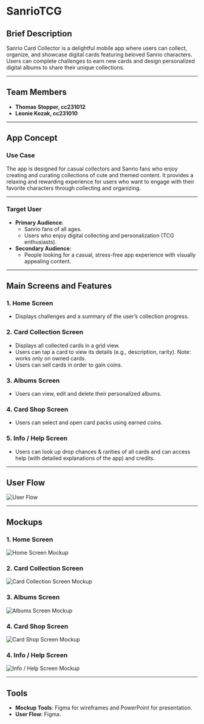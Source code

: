 # SanrioTCG

## Brief Description
Sanrio Card Collector is a delightful mobile app where users can collect, organize, and showcase digital cards featuring beloved Sanrio characters. Users can complete challenges to earn new cards and design personalized digital albums to share their unique collections.

---

## Team Members
- **Thomas Stopper, cc231012**  
- **Leonie Kozak, cc231010**

---

## App Concept

### Use Case
The app is designed for casual collectors and Sanrio fans who enjoy creating and curating collections of cute and themed content. It provides a relaxing and rewarding experience for users who want to engage with their favorite characters through collecting and organizing.

---

### Target User
- **Primary Audience**:  
  - Sanrio fans of all ages.  
  - Users who enjoy digital collecting and personalization (TCG enthusiasts).
- **Secondary Audience**:  
  - People looking for a casual, stress-free app experience with visually appealing content.  

---

## Main Screens and Features

### 1. Home Screen
- Displays challenges and a summary of the user’s collection progress.

### 2. Card Collection Screen
- Displays all collected cards in a grid view.
- Users can tap a card to view its details (e.g., description, rarity). Note: works only on owned cards.
- Users can sell cards in order to gain coins.

### 3. Albums Screen
- Users can view, edit and delete their personalized albums.

### 4. Card Shop Screen
- Users can select and open card packs using earned coins.

### 5. Info / Help Screen
- Users can look up drop chances & rarities of all cards and can access help (with detailed explanations of the app) and credits.

---

## User Flow
![User Flow](images/user_flow.png)

---

## Mockups

### 1. Home Screen
![Home Screen Mockup](images/home_screen_mockup.png)

### 2. Card Collection Screen
![Card Collection Screen Mockup](images/card_collection_mockup.png)

### 3. Albums Screen
![Albums Screen Mockup](images/albums_screen_mockup.png)

### 4. Card Shop Screen
![Card Shop Screen Mockup](images/card_shop_mockup.png)

### 4. Info / Help Screen
![Info / Help Screen Mockup](images/info_mockup.png)


---

## Tools
- **Mockup Tools**: Figma for wireframes and PowerPoint for presentation.
- **User Flow**: Figma.
